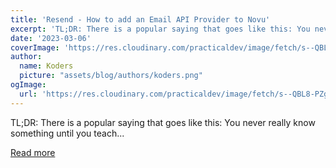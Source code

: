 ```yaml
---
title: 'Resend - How to add an Email API Provider to Novu'
excerpt: 'TL;DR: There is a popular saying that goes like this: You never really know something until you teach...'
date: '2023-03-06'
coverImage: 'https://res.cloudinary.com/practicaldev/image/fetch/s--QBL8-PZg--/c_imagga_scale,f_auto,fl_progressive,h_420,q_auto,w_1000/https://dev-to-uploads.s3.amazonaws.com/uploads/articles/lhclct9xztmcen6mflrg.png'
author:
  name: Koders
  picture: "assets/blog/authors/koders.png"
ogImage:
  url: 'https://res.cloudinary.com/practicaldev/image/fetch/s--QBL8-PZg--/c_imagga_scale,f_auto,fl_progressive,h_420,q_auto,w_1000/https://dev-to-uploads.s3.amazonaws.com/uploads/articles/lhclct9xztmcen6mflrg.png'
---
```


TL;DR: There is a popular saying that goes like this: You never really know something until you teach...

[Read more](https://dev.to/novu/resend-how-to-add-an-email-api-provider-to-novu-49cd)
